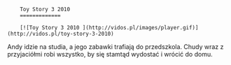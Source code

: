 
        Toy Story 3 2010 
        =============
        
        [![Toy Story 3 2010 ](http://vidos.pl/images/player.gif)](http://vidos.pl/toy-story-3-2010)
        
        
 Andy idzie na studia, a jego zabawki trafiają do przedszkola. Chudy wraz z przyjaciółmi robi wszystko, by się stamtąd wydostać i wrócić do domu.
    